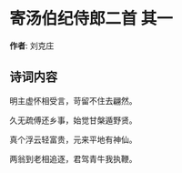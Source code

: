 # 寄汤伯纪侍郎二首  其一

**作者**: 刘克庄

## 诗词内容

明主虚怀相受言，苛留不住去翩然。

久无疏傅还乡事，始觉甘槃遁野贤。

真个浮云轻富贵，元来平地有神仙。

两翁到老相追逐，君驾青牛我执鞭。

